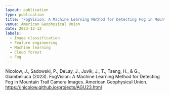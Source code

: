```yaml
---
layout: publication
type: publication
title: "FogVision: A Machine Learning Method for Detecting Fog in Mountain Trail Camera Images"
venue: American Geophysical Union
date: 2023-12-12
labels:
  - Image classification
  - Feature engineering
  - Machine learning
  - Cloud forest
  - Fog
---
```



Nicolow, J., Sadowski, P., DeLay, J., Juvik, J., T., Tseng, H., & G., Giambelluca (2023). FogVision: A Machine Learning Method for Detecting Fog in Mountain Trail Camera Images. American Geophysical Union.
https://jnicolow.github.io/projects/AGU23.html

